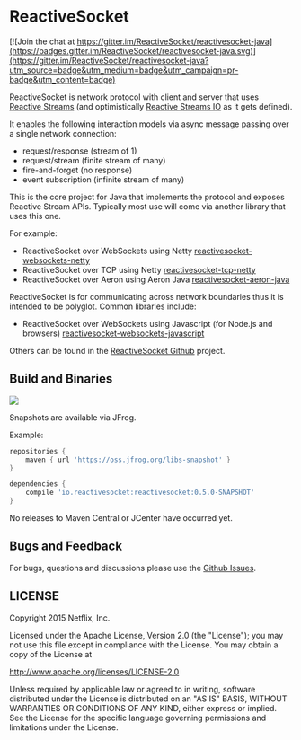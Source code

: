 # ReactiveSocket

[![Join the chat at https://gitter.im/ReactiveSocket/reactivesocket-java](https://badges.gitter.im/ReactiveSocket/reactivesocket-java.svg)](https://gitter.im/ReactiveSocket/reactivesocket-java?utm_source=badge&utm_medium=badge&utm_campaign=pr-badge&utm_content=badge)

ReactiveSocket is network protocol with client and server that uses [Reactive Streams](http://reactive-streams.org) (and optimistically [Reactive Streams IO](http://reactive-streams.io) as it gets defined).

It enables the following interaction models via async message passing over a single network connection:

- request/response (stream of 1)
- request/stream (finite stream of many)
- fire-and-forget (no response)
- event subscription (infinite stream of many)

This is the core project for Java that implements the protocol and exposes Reactive Stream APIs. Typically most use will come via another library that uses this one.

For example:

- ReactiveSocket over WebSockets using Netty [reactivesocket-websockets-netty](https://github.com/ReactiveSocket/reactivesocket-java-impl)
- ReactiveSocket over TCP using Netty [reactivesocket-tcp-netty](https://github.com/ReactiveSocket/reactivesocket-java-impl)
- ReactiveSocket over Aeron using Aeron Java [reactivesocket-aeron-java](https://github.com/ReactiveSocket/reactivesocket-java-impl)

ReactiveSocket is for communicating across network boundaries thus it is intended to be polyglot. Common libraries include:

- ReactiveSocket over WebSockets using Javascript (for Node.js and browsers) [reactivesocket-websockets-javascript](https://github.com/ReactiveSocket/reactivesocket-websockets-javascript)

Others can be found in the [ReactiveSocket Github](https://github.com/ReactiveSocket) project.

## Build and Binaries

<a href='https://travis-ci.org/ReactiveSocket/reactivesocket-java/builds'><img src='https://travis-ci.org/ReactiveSocket/reactivesocket-java.svg?branch=master'></a>

Snapshots are available via JFrog.

Example:

```groovy
repositories {
    maven { url 'https://oss.jfrog.org/libs-snapshot' }
}

dependencies {
    compile 'io.reactivesocket:reactivesocket:0.5.0-SNAPSHOT'
}
```

No releases to Maven Central or JCenter have occurred yet.


## Bugs and Feedback

For bugs, questions and discussions please use the [Github Issues](https://github.com/ReactiveSocket/reactivesocket-java/issues).

## LICENSE

Copyright 2015 Netflix, Inc.

Licensed under the Apache License, Version 2.0 (the "License");
you may not use this file except in compliance with the License.
You may obtain a copy of the License at

<http://www.apache.org/licenses/LICENSE-2.0>

Unless required by applicable law or agreed to in writing, software
distributed under the License is distributed on an "AS IS" BASIS,
WITHOUT WARRANTIES OR CONDITIONS OF ANY KIND, either express or implied.
See the License for the specific language governing permissions and
limitations under the License.

